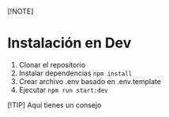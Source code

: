 [!NOTE]
# Instalación en Dev

1. Clonar el repositorio
2. Instalar dependencias ```npm install```
3. Crear archivo .env basado en .env.template
4. Ejecutar ```npm run start:dev```

[!TIP]
Aquí tienes un consejo